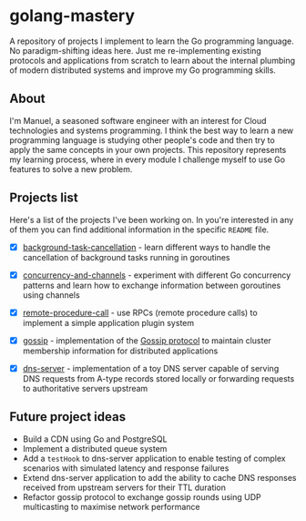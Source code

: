 # golang-mastery
A repository of projects I implement to learn the Go programming language.
No paradigm-shifting ideas here. Just me re-implementing existing protocols and applications from scratch to learn about the internal plumbing of modern distributed systems and improve my Go programming skills.

## About
I'm Manuel, a seasoned software engineer with an interest for Cloud technologies and systems programming.
I think the best way to learn a new programming language is studying other people's code and then try to apply the same concepts in your own projects.
This repository represents my learning process, where in every module I challenge myself to use Go features to solve a new problem.

## Projects list
Here's a list of the projects I've been working on. In you're interested in any of them you can find additional information in the specific `README` file.

- [x] [background-task-cancellation](/background-task-cancellation/)
        - learn different ways to handle the cancellation of background tasks running in goroutines
- [x] [concurrency-and-channels](/concurrency-and-channels/)
        - experiment with different Go concurrency patterns and learn how to exchange information between goroutines using channels
- [x] [remote-procedure-call](/remote-procedure-call/)
        - use RPCs (remote procedure calls) to implement a simple application plugin system
- [x] [gossip](/gossip/)
        - implementation of the [Gossip protocol](https://en.wikipedia.org/wiki/Gossip_protocol) to maintain cluster membership information for distributed applications
- [x] [dns-server](/dns-server/)
        - implementation of a toy DNS server capable of serving DNS requests from A-type records stored locally or forwarding requests to authoritative servers upstream


## Future project ideas
* Build a CDN using Go and PostgreSQL
* Implement a distributed queue system
* Add a `testHook` to dns-server application to enable testing of complex scenarios with simulated latency and response failures
* Extend dns-server application to add the ability to cache DNS responses received from upstream servers for their TTL duration
* Refactor gossip protocol to exchange gossip rounds using UDP multicasting to maximise network performance
